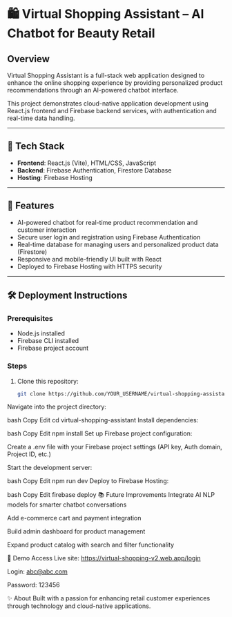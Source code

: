 # 🛍️ Virtual Shopping Assistant – AI Chatbot for Beauty Retail

## Overview
Virtual Shopping Assistant is a full-stack web application designed to enhance the online shopping experience by providing personalized product recommendations through an AI-powered chatbot interface.

This project demonstrates cloud-native application development using React.js frontend and Firebase backend services, with authentication and real-time data handling.

---

## 🌟 Tech Stack
- **Frontend**: React.js (Vite), HTML/CSS, JavaScript
- **Backend**: Firebase Authentication, Firestore Database
- **Hosting**: Firebase Hosting

---

## 🚀 Features
- AI-powered chatbot for real-time product recommendation and customer interaction
- Secure user login and registration using Firebase Authentication
- Real-time database for managing users and personalized product data (Firestore)
- Responsive and mobile-friendly UI built with React
- Deployed to Firebase Hosting with HTTPS security

---

## 🛠️ Deployment Instructions

### Prerequisites
- Node.js installed
- Firebase CLI installed
- Firebase project account

### Steps
1. Clone this repository:
   ```bash
   git clone https://github.com/YOUR_USERNAME/virtual-shopping-assistant.git
Navigate into the project directory:

bash
Copy
Edit
cd virtual-shopping-assistant
Install dependencies:

bash
Copy
Edit
npm install
Set up Firebase project configuration:

Create a .env file with your Firebase project settings (API key, Auth domain, Project ID, etc.)

Start the development server:

bash
Copy
Edit
npm run dev
Deploy to Firebase Hosting:

bash
Copy
Edit
firebase deploy
📚 Future Improvements
Integrate AI NLP models for smarter chatbot conversations

Add e-commerce cart and payment integration

Build admin dashboard for product management

Expand product catalog with search and filter functionality

📸 Demo Access
Live site: https://virtual-shopping-v2.web.app/login

Login: abc@abc.com

Password: 123456

✨ About
Built with a passion for enhancing retail customer experiences through technology and cloud-native applications.
